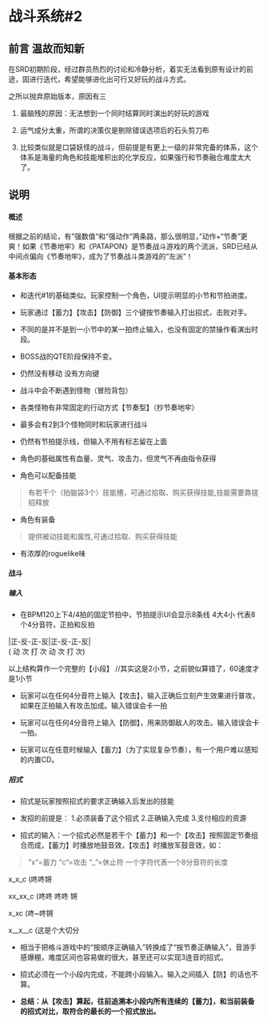 # 战斗系统#2

## 前言 温故而知新

在SRD初期阶段，经过群员热烈的讨论和冷静分析，着实无法看到原有设计的前途，固进行迭代，希望能够进化出可行又好玩的战斗方式。

之所以抛弃原始版本，原因有三

1. 最脑残的原因：无法想到一个同时结算同时演出的好玩的游戏

2. 运气成分太重，所谓的决策仅是剔除错误选项后的石头剪刀布

3. 比较类似就是口袋妖怪的战斗，但前提是有更上一级的非常完备的体系，这个体系是海量的角色和技能堆积出的化学反应，如果强行和节奏融合难度太大了。

## 说明

#### 概述

根据之前的结论，有”强数值“和“强动作”两条路，那么很明显，”动作+“节奏”更爽！如果《节奏地牢》和《PATAPON》是节奏战斗游戏的两个流派，SRD已经从中间点偏向《节奏地牢》，成为了节奏战斗类游戏的“左派”！

#### 基本形态

- 和迭代#1的基础类似。玩家控制一个角色，UI提示明显的小节和节拍进度。

- 玩家通过【蓄力】【攻击】【防御】三个键按节奏输入打出招式，击败对手。

- 不同的是并不是到一小节中的某一拍终止输入，也没有固定的禁操作看演出时段。

- BOSS战的QTE阶段保持不变。

- 仍然没有移动 没有方向键

- 战斗中会不断遇到怪物（冒险背包）

- 各类怪物有非常固定的行动方式【节奏型】（抄节奏地牢）

- 最多会有2到3个怪物同时和玩家进行战斗

- 仍然有节拍提示线，但输入不用有标志留在上面

- 角色的基础属性有血量、灵气、攻击力，但灵气不再由指令获得

- 角色可以配备技能

>有若干个（拍脑袋3个）技能槽，可通过拾取、购买获得技能,技能需要靠搓招释放

- 角色有装备

>提供被动技能和属性,可通过拾取、购买获得技能

- 有浓厚的roguelike味

#### 战斗

##### 输入

- 在BPM120上下4/4拍的固定节拍中，节拍提示UI会显示8条线 4大4小 代表8个4分音符，正拍和反拍

 |正-反-正-反|正-反-正-反|    
( 动 次 打 次 动 次 打 次)

以上结构算作一个完整的【小段】
//其实这是2小节，之前貌似算错了，60速度才是1小节

- 玩家可以在任何4分音符上输入【攻击】，输入正确后立刻产生效果进行普攻，如果在正拍输入有攻击加成。输入错误会卡一拍

- 玩家可以在任何4分音符上输入【防御】，用来防御敌人的攻击。输入错误会卡一拍。

- 玩家可以在任意时候输入【蓄力】（为了实现复杂节奏），有一个用户难以感知的内置CD。

##### 招式

- 招式是玩家按照招式的要求正确输入后发出的技能

- 发招的前提是： 1.必须装备了这个招式  2.正确输入完成 3.支付相应的资源

- 招式的输入：一个招式必然是若干个【蓄力】和一个【攻击】按照固定节奏组合而成，【蓄力】时播放地鼓音效，【攻击】时播放军鼓音效，如：

>”x“=蓄力 ”c”=攻击 “_”=休止符 一个字符代表一个8分音符的长度

x_x_c  (咚咚锵

xx_xx_c   (咚咚 咚咚 锵

x_xc  (咚~咚锵

x__x__c (这是个大切分

- 相当于把格斗游戏中的“按顺序正确输入”转换成了“按节奏正确输入”，音游手感爆棚，难度区间也容易做的很大，甚至还可以实现3连音的招式。

- 招式必须在一个小段内完成，不能跨小段输入。输入之间插入【防】的话也不算。

- **总结：从【攻击】算起，往前追溯本小段内所有连续的【蓄力】，和当前装备的招式对比，取符合的最长的一个招式放出。**
